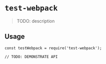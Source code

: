 # `test-webpack`

> TODO: description

## Usage

```
const testWebpack = require('test-webpack');

// TODO: DEMONSTRATE API
```
